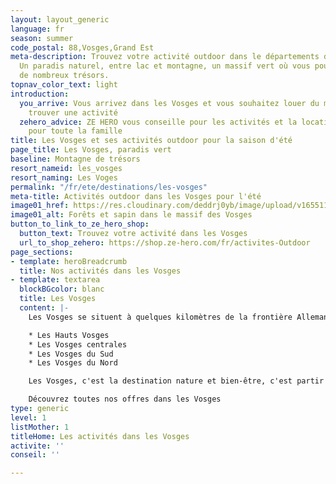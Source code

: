 ```yaml
---
layout: layout_generic
language: fr
season: summer
code_postal: 88,Vosges,Grand Est
meta-description: Trouvez votre activité outdoor dans le départements des Vosges.
  Un paradis naturel, entre lac et montagne, un massif vert où vous pourrez découvrir
  de nombreux trésors.
topnav_color_text: light
introduction:
  you_arrive: Vous arrivez dans les Vosges et vous souhaitez louer du matériel ou
    trouver une activité
  zehero_advice: ZE HERO vous conseille pour les activités et la location des équipements
    pour toute la famille
title: Les Vosges et ses activités outdoor pour la saison d'été
page_title: Les Vosges, paradis vert
baseline: Montagne de trésors
resort_nameid: les_vosges
resort_naming: Les Voges
permalink: "/fr/ete/destinations/les-vosges"
meta-title: Activités outdoor dans les Vosges pour l'été
image01_href: https://res.cloudinary.com/deddrj0yb/image/upload/v1655112748/website/resorts/Les%20Vosges/alexis-antoine-7L5398cO3Zk-unsplash.jpg
image01_alt: Forêts et sapin dans le massif des Vosges
button_to_link_to_ze_hero_shop:
  button_text: Trouvez votre activité dans les Vosges
  url_to_shop_zehero: https://shop.ze-hero.com/fr/activites-Outdoor
page_sections:
- template: heroBreadcrumb
  title: Nos activités dans les Vosges
- template: textarea
  blockBGcolor: blanc
  title: Les Vosges
  content: |-
    Les Vosges se situent à quelques kilomètres de la frontière Allemande et vous embarquent dans une multitude de paysages grandioses entre lacs et montagnes. Un massif vert où les forêts s'imposent pour offrir des ambiances féeriques, calmes et uniques. Découvrez la montagne dans des pentes douces et agréables, découvrez ces grandes prairies ainsi que les 14 sommets qui culminent à plus de 1000m d'altitude tel que le Grand Ballon et le Hoeneck. Un massif où vous pourrez rencontrer des chamois, des lynx, pratiquer de nombreuses activités. Les Vosges sont séparés en 4 parties :

    * Les Hauts Vosges
    * Les Vosges centrales
    * Les Vosges du Sud
    * Les Vosges du Nord

    Les Vosges, c'est la destination nature et bien-être, c'est partir à l'aventure dans un environnement d'une richesse incroyable. Un lieu où se mélange la féerie, le sport, le bien-être, la nature, la découverte et les grands espaces. Dans le massif des Vosges, il ne manque pas d'activité nature.

    Découvrez toutes nos offres dans les Vosges
type: generic
level: 1
listMother: 1
titleHome: Les activités dans les Vosges
activite: ''
conseil: ''

---
```

